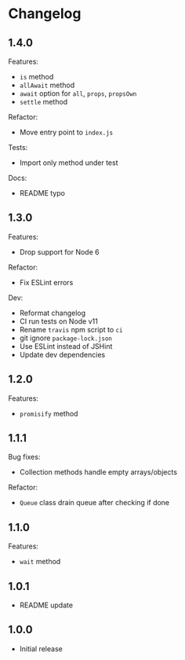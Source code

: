 # Changelog

## 1.4.0

Features:

* `is` method
* `allAwait` method
* `await` option for `all`, `props`, `propsOwn`
* `settle` method

Refactor:

* Move entry point to `index.js`

Tests:

* Import only method under test

Docs:

* README typo

## 1.3.0

Features:

* Drop support for Node 6

Refactor:

* Fix ESLint errors

Dev:

* Reformat changelog
* CI run tests on Node v11
* Rename `travis` npm script to `ci`
* git ignore `package-lock.json`
* Use ESLint instead of JSHint
* Update dev dependencies

## 1.2.0

Features:

* `promisify` method

## 1.1.1

Bug fixes:

* Collection methods handle empty arrays/objects

Refactor:

* `Queue` class drain queue after checking if done

## 1.1.0

Features:

* `wait` method

## 1.0.1

* README update

## 1.0.0

* Initial release

